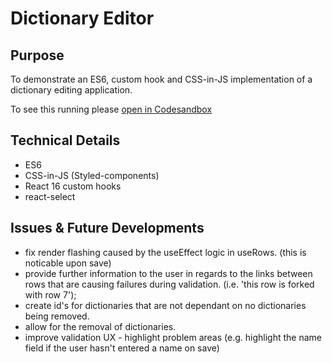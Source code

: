 # Dictionary Editor

## Purpose

To demonstrate an ES6, custom hook and CSS-in-JS implementation of a dictionary editing application.

To see this running please [open in Codesandbox]('https://codesandbox.io/s/github/cwalkerspiers/DictionaryEditor/')

## Technical Details

- ES6
- CSS-in-JS (Styled-components)
- React 16 custom hooks
- react-select

## Issues & Future Developments

- fix render flashing caused by the useEffect logic in useRows. (this is noticable upon save)
- provide further information to the user in regards to the links between rows that are causing failures during validation. (i.e. 'this row is forked with row 7');
- create id's for dictionaries that are not dependant on no dictionaries being removed.
- allow for the removal of dictionaries.
- improve validation UX - highlight problem areas (e.g. highlight the name field if the user hasn't entered a name on save)
